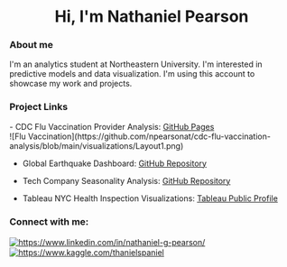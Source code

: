 <h1 align="center">Hi, I'm Nathaniel Pearson</h1>

<h3>About me</h3>
<p>
I'm an analytics student at Northeastern University. I'm interested in predictive models and data visualization. I'm using this account to showcase my work and projects. 
</p>

<h3>Project Links</h3>
<p>
  - CDC Flu Vaccination Provider Analysis: <a href="https://github.com/npearsonat/cdc-flu-vaccination-analysis" target="_blank">GitHub Pages</a><br>
  ![Flu Vaccination](https://github.com/npearsonat/cdc-flu-vaccination-analysis/blob/main/visualizations/Layout1.png)
  
  - Global Earthquake Dashboard: <a href="https://github.com/npearsonat/eathquake_dashboard" target="_blank">GitHub Repository</a><br>
  - Tech Company Seasonality Analysis: <a href="https://github.com/npearsonat/tech_company_workload_seasonality" target="_blank">GitHub Repository</a>

  - Tableau NYC Health Inspection Visualizations: <a href="https://public.tableau.com/app/profile/nathaniel.pearson/vizzes" target = "blank">Tableau Public Profile</a>
</p>

<h3 align="left">Connect with me:</h3>

<p align="left">
  <a href="https://linkedin.com/in/nathaniel-g-pearson/" target="blank">
    <img align="center" src="https://raw.githubusercontent.com/rahuldkjain/github-profile-readme-generator/master/src/images/icons/Social/linked-in-alt.svg" alt="https://www.linkedin.com/in/nathaniel-g-pearson/" height="30" width="40" />
  </a>
  <a href="https://kaggle.com/thanielspaniel" target="blank">
    <img align="center" src="https://raw.githubusercontent.com/rahuldkjain/github-profile-readme-generator/master/src/images/icons/Social/kaggle.svg" alt="https://www.kaggle.com/thanielspaniel" height="30" width="40" />
  </a>
</p>
